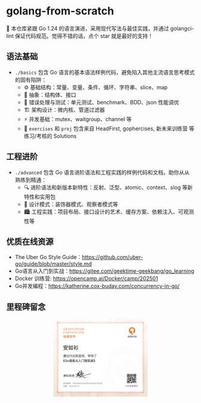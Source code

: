 # golang-from-scratch

🌟 本仓库紧跟 Go 1.24 的语言演进，采用现代写法与最佳实践，并通过 golangci-lint 保证代码规范。觉得不错的话，点个 star 就是最好的支持！

## 语法基础

- `./basics` 包含 Go 语言的基本语法样例代码，避免陷入其他主流语言思考模式的固有陷阱：
    - ⚙️ 基础结构：常量、变量、条件、循环、字符串、slice、map
    - 🌆 抽象：结构体、接口
    - 🤕 错误处理与测试：单元测试、benchmark、BDD、json 性能调优
    - 🏗️ 架构设计：微内核、管道过滤器
    - ⚡️ 并发基础：mutex、waitgroup、channel 等
    - 🐯 `exercises` 和 `proj` 包含来自 HeadFirst, gophercises, 新未来训练营 等练习/考核的 Solutions

## 工程进阶

- `./advanced` 包含 Go 语言进阶语法和工程实践的样例代码和文档，助你从从熟练到精通：
    - 🔍 进阶语法和新版本新特性：反射、泛型、atomic、context、slog 等新特性和实用包
    - 🧩 设计模式：装饰器模式、观察者模式等
    - 🏙️ 工程实践：项目布局、接口设计的艺术、缓存方案、依赖注入、可观测性等

## 优质在线资源

- The Uber Go Style Guide：https://github.com/uber-go/guide/blob/master/style.md
- Go语言从入门到实战：https://gitee.com/geektime-geekbang/go_learning
- Docker 训练营: https://opencamp.ai/Docker/camp/202501
- Go并发编程：https://katherine.cox-buday.com/concurrency-in-go/

## 里程碑留念

<div align="center">
<img src="./docs/assets/imgs/Go语言从入门到实战结课证书.png" style="width:50%;"/>
</div>